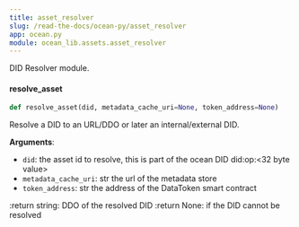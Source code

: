 ```yaml
---
title: asset_resolver
slug: /read-the-docs/ocean-py/asset_resolver
app: ocean.py
module: ocean_lib.assets.asset_resolver
---
```

DID Resolver module.

#### resolve\_asset

```python
def resolve_asset(did, metadata_cache_uri=None, token_address=None)
```

Resolve a DID to an URL/DDO or later an internal/external DID.

**Arguments**:

- `did`: the asset id to resolve, this is part of the ocean
DID did:op:<32 byte value>
- `metadata_cache_uri`: str the url of the metadata store
- `token_address`: str the address of the DataToken smart contract

:return string: DDO of the resolved DID
:return None: if the DID cannot be resolved

